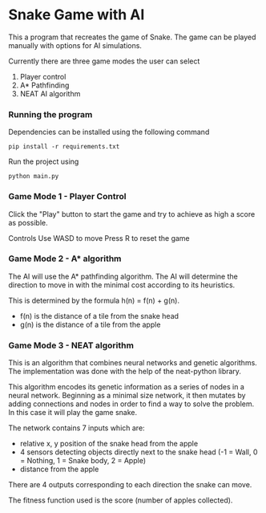 # Snake Game with AI

This a program that recreates the game of Snake. The game can be played manually with options for AI simulations.

Currently there are three game modes the user can select
1. Player control
2. A* Pathfinding
3. NEAT AI algorithm

### Running the program

Dependencies can be installed using the following command
```
pip install -r requirements.txt
```

Run the project using
```
python main.py
```

### Game Mode 1 - Player Control
Click the "Play" button to start the game and try to achieve as high a score as possible.

Controls
Use WASD to move
Press R to reset the game

### Game Mode 2 - A* algorithm
The AI will use the A* pathfinding algorithm. The AI will determine the direction to move in with the minimal cost according to its heuristics. 

This is determined by the formula h(n) = f(n) + g(n). 
* f(n) is the distance of a tile from the snake head
* g(n) is the distance of a tile from the apple

### Game Mode 3 - NEAT algorithm
This is an algorithm that combines neural networks and genetic algorithms. The implementation was done with the help of the neat-python library.

This algorithm encodes its genetic information as a series of nodes in a neural network. Beginning as a minimal size network, it then mutates by adding connections and nodes in order to find a way to solve the problem. In this case it will play the game snake.

The network contains 7 inputs which are:
* relative x, y position of the snake head from the apple
* 4 sensors detecting objects directly next to the snake head (-1 = Wall, 0 = Nothing, 1 = Snake body, 2 = Apple)
* distance from the apple

There are 4 outputs corresponding to each direction the snake can move.

The fitness function used is the score (number of apples collected).